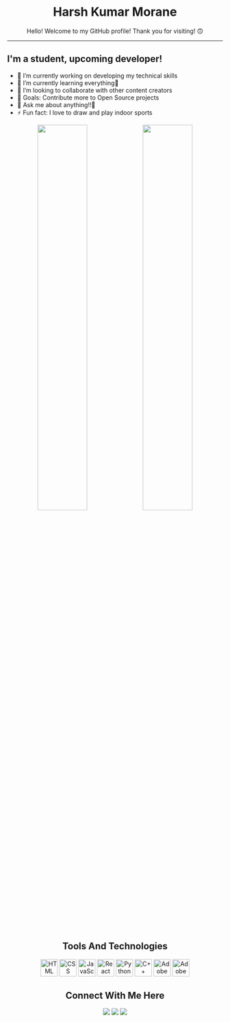 <h1 align="center">Harsh Kumar Morane</h1>

<p align="center">
Hello! Welcome to my GitHub profile! Thank you for visiting! 🙃
</p>

<hr />

<h2> I'm a student, upcoming developer! </h2>
<ul>
   <li> 🔭 I’m currently working on developing my technical skills </li>
   <li> 🌱 I’m currently learning everything🤣 </li>
   <li> 👯 I’m looking to collaborate with other content creators </li>
   <li> 🥅 Goals: Contribute more to Open Source projects </li>
   <li> 💬 Ask me about anything!!🤖 </li>
   <li> ⚡ Fun fact: I love to draw and play indoor sports </li>
</ul>

<p align="center">
<img width="48%"
   src="https://github-readme-stats.vercel.app/api?username=moraneharsh&show_icons=true&theme=tokyonight&hide_border=true" 
/>
<img width="48%" 
   src="https://github-readme-streak-stats.herokuapp.com/?user=moraneharsh&show_icons=true&theme=tokyonight&hide_border=true" 
/>
</p>

<h2 align="center">Tools And Technologies</h2>
<p align="center"> 
   <img src="https://img.icons8.com/color/2x/html-5.png" alt="HTML" width="40" height="40">
   <img src="https://img.icons8.com/color/2x/css3.png" alt="CSS" width="40" height="40">
   <img src="https://img.icons8.com/color/2x/javascript.png" alt="JavaScript" width="40" height="40">
   <img src="https://img.icons8.com/plasticine/2x/react.png" alt="React" width="40" height="40">
   <img src="https://img.icons8.com/color/2x/python.png" alt="Python" width="40" height="40">
   <img src="https://img.icons8.com/color/2x/c-plus-plus-logo.png" alt="C++" width="40" height="40">
   <img src="https://img.icons8.com/color/2x/adobe-xd.png" alt="Adobe Xd" width="40" height="40">
   <img src="https://img.icons8.com/color/2x/figma.png" alt="Adobe Xd" width="40" height="40">
<!--    <a href="https://angular.io" target="_blank"> <img src="https://angular.io/assets/images/logos/angular/angular.svg" alt="angular" width="40" height="40"/> </a>  -->
</p>

<h2 align="center">Connect With Me Here</h2>
<p align="center">
<a href="https://linkedin.com/in/harshmorane" target="_blank" rel="noopener noreferrer"><img src="https://img.shields.io/badge/LinkedIn-Harsh%20Kumar%20Morane-purple?logo=linkedin&logoColor=blue&color=blue" /></a>
<a href="https://twitter.com/HarshMorane" target="_blank" rel="noopener noreferrer"><img src="https://img.shields.io/badge/Twitter-HarshMorane-purple?logo=Twitter&logoColor=blue&color=blue" /></a>
<a href=" https://www.instagram.com/harshmorane/?hl=en" target="_blank" rel="noopener noreferrer"><img src="https://img.shields.io/badge/Instagram-harshmorane-purple?logo=Instagram&logoColor=purple&color=purple" /></a>
</p>

